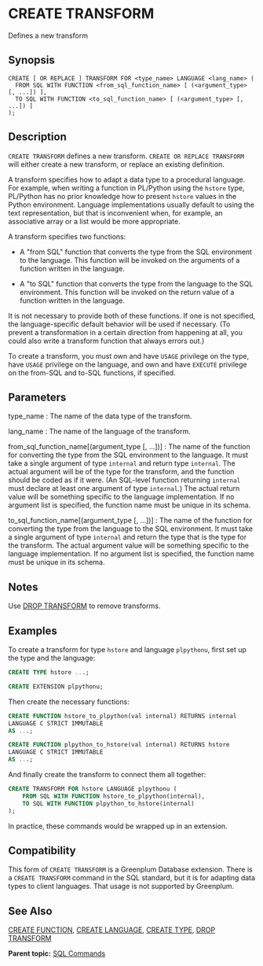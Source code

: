 # CREATE TRANSFORM

Defines a new transform

## <a id="section2"></a>Synopsis 

``` {#sql_command_synopsis}
CREATE [ OR REPLACE ] TRANSFORM FOR <type_name> LANGUAGE <lang_name> (
  FROM SQL WITH FUNCTION <from_sql_function_name> [ (<argument_type> [, ...]) ],
  TO SQL WITH FUNCTION <to_sql_function_name> [ (<argument_type> [, ...]) ]
);
```

## <a id="section3"></a>Description 

`CREATE TRANSFORM` defines a new transform. `CREATE OR REPLACE TRANSFORM` will either create a new transform, or replace an existing definition.

A transform specifies how to adapt a data type to a procedural language. For example, when writing a function in PL/Python using the `hstore` type, PL/Python has no prior knowledge how to present `hstore` values in the Python environment. Language implementations usually default to using the text representation, but that is inconvenient when, for example, an associative array or a list would be more appropriate.

A transform specifies two functions:

- A "from SQL" function that converts the type from the SQL environment to the language. This function will be invoked on the arguments of a function written in the language.

- A "to SQL" function that converts the type from the language to the SQL environment. This function will be invoked on the return value of a function written in the language.

It is not necessary to provide both of these functions. If one is not specified, the language-specific default behavior will be used if necessary. \(To prevent a transformation in a certain direction from happening at all, you could also write a transform function that always errors out.\)

To create a transform, you must own and have `USAGE` privilege on the type, have `USAGE` privilege on the language, and own and have `EXECUTE` privilege on the from-SQL and to-SQL functions, if specified.

## <a id="section4"></a>Parameters 

type\_name
:   The name of the data type of the transform.

lang\_name
:   The name of the language of the transform.

from\_sql\_function\_name[(argument\_type [, ...])]
:   The name of the function for converting the type from the SQL environment to the language. It must take a single argument of type `internal` and return type `internal`. The actual argument will be of the type for the transform, and the function should be coded as if it were. \(An SQL-level function returning `internal` must declare at least one argument of type `internal`.\) The actual return value will be something specific to the language implementation. If no argument list is specified, the function name must be unique in its schema.

to\_sql\_function\_name[(argument\_type [, ...])]
:   The name of the function for converting the type from the language to the SQL environment. It must take a single argument of type `internal` and return the type that is the type for the transform. The actual argument value will be something specific to the language implementation. If no argument list is specified, the function name must be unique in its schema.

## <a id="section5"></a>Notes 

Use [DROP TRANSFORM](DROP_TRANSFORM.html) to remove transforms.

## <a id="section6"></a>Examples 

To create a transform for type `hstore` and language `plpythonu`, first set up the type and the language:

``` sql
CREATE TYPE hstore ...;

CREATE EXTENSION plpythonu;
```

Then create the necessary functions:

``` sql
CREATE FUNCTION hstore_to_plpython(val internal) RETURNS internal
LANGUAGE C STRICT IMMUTABLE
AS ...;

CREATE FUNCTION plpython_to_hstore(val internal) RETURNS hstore
LANGUAGE C STRICT IMMUTABLE
AS ...;
```

And finally create the transform to connect them all together:

``` sql
CREATE TRANSFORM FOR hstore LANGUAGE plpythonu (
    FROM SQL WITH FUNCTION hstore_to_plpython(internal),
    TO SQL WITH FUNCTION plpython_to_hstore(internal)
);
```

In practice, these commands would be wrapped up in an extension.

## <a id="section7"></a>Compatibility 

This form of `CREATE TRANSFORM` is a Greenplum Database extension. There is a `CREATE TRANSFORM` command in the SQL standard, but it is for adapting data types to client languages. That usage is not supported by Greenplum.

## <a id="section8"></a>See Also 

[CREATE FUNCTION](CREATE_FUNCTION.html), [CREATE LANGUAGE](CREATE_LANGUAGE.html), [CREATE TYPE](CREATE_TYPE.html), [DROP TRANSFORM](DROP_TRANSFORM.html)

**Parent topic:** [SQL Commands](../sql_commands/sql_ref.html)

